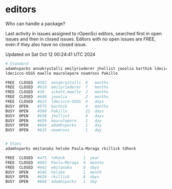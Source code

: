 # editors

Who can handle a package?

Last activity in issues assigned to rOpenSci editors, searched first in open
issues and then in closed issues. Editors with no open issues are FREE, even if
they also have no closed issue.


Updated on Sat Oct 12 00:24:41 UTC 2024

```bash
# Standard
adamhsparks annakrystalli emilyriederer jhollist jooolia karthik ldecicco
ldecicco-USGS maelle maurolepore noamross Pakillo

FREE  CLOSED  #502  annakrystalli  8   months
FREE  CLOSED  #619  emilyriederer  7   months
FREE  CLOSED  #39   sckott,maelle  2   months
FREE  CLOSED  #648  jooolia        2   months
FREE  CLOSED  #625  ldecicco-USGS  4   days
BUSY  OPEN    #575  karthik        4   months
BUSY  OPEN    #599  Pakillo        21  days
BUSY  OPEN    #658  jhollist       8   days
BUSY  OPEN    #659  maurolepore    1   day
BUSY  OPEN    #664  adamhsparks    1   day
BUSY  OPEN    #615  noamross       1   day


# Stats
adamhsparks emitanaka helske Paula-Moraga rkillick tdhock

FREE  CLOSED  #475  tdhock        1  year
FREE  CLOSED  #603  Paula-Moraga  6  months
FREE  CLOSED  #642  emitanaka     8  days
BUSY  OPEN    #546  helske        1  month
BUSY  OPEN    #626  rkillick      8  days
BUSY  OPEN    #664  adamhsparks   1  day
```
